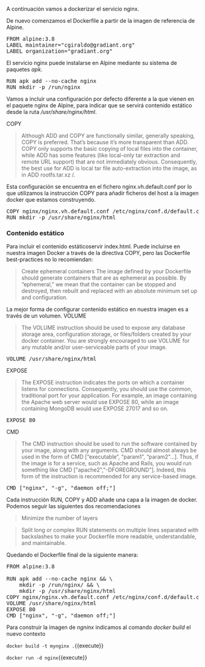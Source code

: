 A continuación vamos a dockerizar el servicio nginx.  

De nuevo comenzamos el Dockerfile a partir de la imagen de referencia de Alpine.
<pre class="file" data-filename="Dockerfile" data-target="replace">FROM alpine:3.8
LABEL maintainer="cgiraldo@gradiant.org"
LABEL organization="gradiant.org"
</pre>

El servicio nginx puede instalarse en Alpine mediante su sistema de paquetes _apk_.

<pre class="file" data-filename="Dockerfile" data-target="append">
RUN apk add --no-cache nginx 
RUN mkdir -p /run/nginx </pre>


Vamos a incluir una configuración por defecto diferente a la que vienen en el paquete nginx de Alpine, para indicar 
que se servirá contenido estático desde la ruta _/usr/share/nginx/html_.

COPY
> Although ADD and COPY are functionally similar, generally speaking, COPY is preferred. That’s because it’s more 
transparent than ADD. COPY only supports the basic copying of local files into the container, while ADD has some 
features (like local-only tar extraction and remote URL support) that are not immediately obvious. Consequently, 
the best use for ADD is local tar file auto-extraction into the image, as in ADD rootfs.tar.xz /.

Esta configuración se encuentra en el fichero nginx.vh.default.conf por lo que utilizamos la instrucción COPY para 
añadir ficheros del host a la imagen docker que estamos construyendo.

<pre class="file" data-filename="Dockerfile" data-target="append">
COPY nginx/nginx.vh.default.conf /etc/nginx/conf.d/default.conf
RUN mkdir -p /usr/share/nginx/html</pre>


### Contenido estático 
Para incluir el contenido estáticoservir index.html. Puede incluirse en nuestra imagen Docker a través de la directiva COPY, 
pero las Dockerfile best-practices no lo recomiendan:

>Create ephemeral containers
The image defined by your Dockerfile should generate containers that are as ephemeral as possible. By “ephemeral,” 
we mean that the container can be stopped and destroyed, then rebuilt and replaced with an absolute minimum set up 
and configuration.

La mejor forma de configurar contenido estático en nuestra imagen es a través de un volumen.
VOLUME
>The VOLUME instruction should be used to expose any database storage area, configuration storage, or files/folders 
created by your docker container. You are strongly encouraged to use VOLUME for any mutable and/or user-serviceable 
parts of your image.

<pre class="file" data-filename="Dockerfile" data-target="append">
VOLUME /usr/share/nginx/html</pre>

EXPOSE

>The EXPOSE instruction indicates the ports on which a container listens for connections. Consequently, you should 
use the common, traditional port for your application. For example, an image containing the Apache web server would 
use EXPOSE 80, while an image containing MongoDB would use EXPOSE 27017 and so on.

<pre class="file" data-filename="Dockerfile" data-target="append">
EXPOSE 80</pre>

CMD
>The CMD instruction should be used to run the software contained by your image, along with any arguments. CMD should 
almost always be used in the form of CMD [“executable”, “param1”, “param2”…]. Thus, if the image is for a service,
 such as Apache and Rails, you would run something like CMD ["apache2","-DFOREGROUND"]. Indeed, this form of the 
 instruction is recommended for any service-based image.


<pre class="file" data-filename="Dockerfile" data-target="append">
CMD ["nginx", "-g", "daemon off;"]
</pre>

Cada instrucción RUN, COPY y ADD añade una capa a la imagen de docker. 
Podemos seguir las siguientes dos recomendaciones

>Minimize the number of layers

>Split long or complex RUN statements on multiple lines separated with backslashes to make your Dockerfile more
 readable, understandable, and maintainable.

Quedando el Dockerfile final de la siguiente manera:

<pre class="file" data-filename="Dockerfile" data-target="replace">
FROM alpine:3.8

RUN apk add --no-cache nginx && \
    mkdir -p /run/nginx/ && \
    mkdir -p /usr/share/nginx/html
COPY nginx/nginx.vh.default.conf /etc/nginx/conf.d/default.conf
VOLUME /usr/share/nginx/html
EXPOSE 80
CMD ["nginx", "-g", "daemon off;"]
</pre>

Para construir la imagen de _ngninx_ indicamos al comando _docker build_ el nuevo contexto

`docker build -t mynginx .`{{execute}}

`docker run -d nginx`{{execute}}

